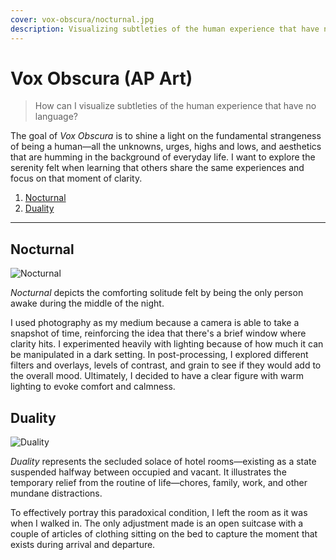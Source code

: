 ```yaml
---
cover: vox-obscura/nocturnal.jpg
description: Visualizing subtleties of the human experience that have no language.
---
```


# Vox Obscura (AP Art)

> How can I visualize subtleties of the human experience that have no language?

The goal of *Vox Obscura* is to shine a light on the fundamental strangeness of being a human&mdash;all the unknowns, urges, highs and lows, and aesthetics that are humming in the background of everyday life. I want to explore the serenity felt when learning that others share the same experiences and focus on that moment of clarity.

1. [Nocturnal](#nocturnal)
2. [Duality](#duality)

---

## Nocturnal

![Nocturnal](https://ik.imagekit.io/olv/vox-obscura/nocturnal.jpg)

*Nocturnal* depicts the comforting solitude felt by being the only person awake during the middle of the night.

I used photography as my medium because a camera is able to take a snapshot of time, reinforcing the idea that there's a brief window where clarity hits. I experimented heavily with lighting because of how much it can be manipulated in a dark setting. In post-processing, I explored different filters and overlays, levels of contrast, and grain to see if they would add to the overall mood. Ultimately, I decided to have a clear figure with warm lighting to evoke comfort and calmness.

## Duality

![Duality](https://ik.imagekit.io/olv/vox-obscura/duality.jpg)

*Duality* represents the secluded solace of hotel rooms&mdash;existing as a state suspended halfway between occupied and vacant. It illustrates the temporary relief from the routine of life&mdash;chores, family, work, and other mundane distractions.

To effectively portray this paradoxical condition, I left the room as it was when I walked in. The only adjustment made is an open suitcase with a couple of articles of clothing sitting on the bed to capture the moment that exists during arrival and departure.
